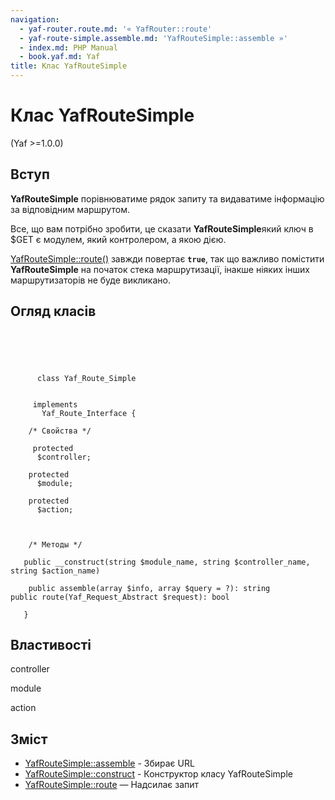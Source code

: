 ```yaml
---
navigation:
  - yaf-router.route.md: '« YafRouter::route'
  - yaf-route-simple.assemble.md: 'YafRouteSimple::assemble »'
  - index.md: PHP Manual
  - book.yaf.md: Yaf
title: Клас YafRouteSimple
---
```

# Клас YafRouteSimple

(Yaf >=1.0.0)

## Вступ

**YafRouteSimple** порівнюватиме рядок запиту та видаватиме інформацію за відповідним маршрутом.

Все, що вам потрібно зробити, це сказати **YafRouteSimple**який ключ в $GET є модулем, який контролером, а якою дією.

[YafRouteSimple::route()](yaf-route-simple.route.md) завжди повертає **`true`**, так що важливо помістити **YafRouteSimple** на початок стека маршрутизації, інакше ніяких інших маршрутизаторів не буде викликано.

## Огляд класів

```classsynopsis


    
    
     
      class Yaf_Route_Simple
     

     implements 
       Yaf_Route_Interface {
    
    /* Свойства */
    
     protected
      $controller;

    protected
      $module;

    protected
      $action;



    /* Методы */
    
   public __construct(string $module_name, string $controller_name, string $action_name)

    public assemble(array $info, array $query = ?): string
public route(Yaf_Request_Abstract $request): bool

   }
```

## Властивості

controller

module

action

## Зміст

-   [YafRouteSimple::assemble](yaf-route-simple.assemble.md) - Збирає URL
-   [YafRouteSimple::construct](yaf-route-simple.construct.md) - Конструктор класу YafRouteSimple
-   [YafRouteSimple::route](yaf-route-simple.route.md) — Надсилає запит
